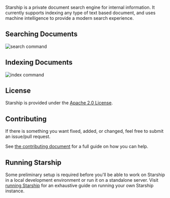 Starship is a private document search engine for internal information. It currently supports indexing any type of text based document, and uses machine intelligence to provide a modern search experience.

## Searching Documents

![search command][search]

## Indexing Documents

![index command][index]

[search]: /static/images/search.svg "searching documents with starship"
[index]: /static/images/index.svg "indexing documents with starship"

## License

Starship is provided under the [Apache 2.0 License](/misc/license).

## Contributing

If there is something you want fixed, added, or changed, feel free to submit an issue/pull request.

See [the contributing document](/misc/contributing) for a full guide on how you can help.

## Running Starship

Some preliminary setup is required before you'll be able to work on Starship in a local development environment or run it on a standalone server. Visit [running Starship](/getting-started/running-starship) for an exhaustive guide on running your own Starship instance.